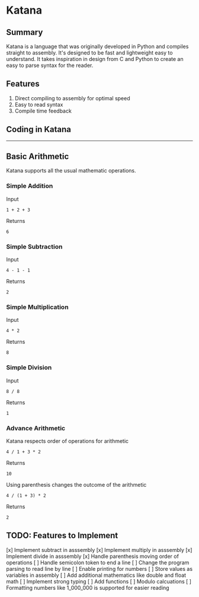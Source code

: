 # Katana
## Summary
Katana is a language that was originally developed in Python and compiles straight to assembly. It's designed to be fast and lightweight easy to understand. It takes inspiration in design from C and Python to create an easy to parse syntax for the reader.

## Features
1. Direct compiling to assembly for optimal speed
2. Easy to read syntax
3. Compile time feedback

## Coding in Katana
---
## Basic Arithmetic
Katana supports all the usual mathematic operations.

### Simple Addition
Input
```
1 + 2 + 3
```
Returns
```
6
```

### Simple Subtraction
Input
```
4 - 1 - 1
```
Returns
```
2
```

### Simple Multiplication
Input
```
4 * 2
```
Returns
```
8
```

### Simple Division
Input
```
8 / 8
```
Returns
```
1
```

### Advance Arithmetic
Katana respects order of operations for arithmetic
```
4 / 1 + 3 * 2
```
Returns
```
10
```

Using parenthesis changes the outcome of the arithmetic
```
4 / (1 + 3) * 2
```
Returns
```
2
```


## TODO: Features to Implement
[x] Implement subtract in asssembly
[x] Implement multiply in asssembly
[x] Implement divide in asssembly
[x] Handle parenthesis moving order of operations
[ ] Handle semicolon token to end a line
[ ] Change the program parsing to read line by line
[ ] Enable printing for numbers
[ ] Store values as variables in assembly
[ ] Add additional mathematics like double and float math
[ ] Implement strong typing
[ ] Add functions
[ ] Modulo calcuations
[ ] Formatting numbers like 1_000_000 is supported for easier reading
